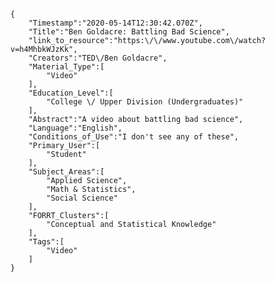 
    {
        "Timestamp":"2020-05-14T12:30:42.070Z",
        "Title":"Ben Goldacre: Battling Bad Science",
        "link_to_resource":"https:\/\/www.youtube.com\/watch?v=h4MhbkWJzKk",
        "Creators":"TED\/Ben Goldacre",
        "Material_Type":[
            "Video"
        ],
        "Education_Level":[
            "College \/ Upper Division (Undergraduates)"
        ],
        "Abstract":"A video about battling bad science",
        "Language":"English",
        "Conditions_of_Use":"I don't see any of these",
        "Primary_User":[
            "Student"
        ],
        "Subject_Areas":[
            "Applied Science",
            "Math & Statistics",
            "Social Science"
        ],
        "FORRT_Clusters":[
            "Conceptual and Statistical Knowledge"
        ],
        "Tags":[
            "Video"
        ]
    }
